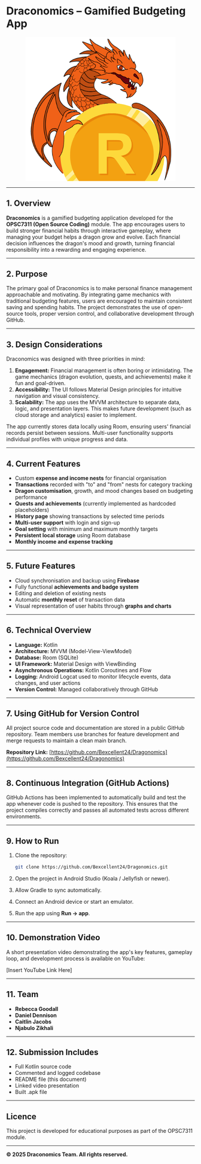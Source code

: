 # Draconomics – Gamified Budgeting App

<p align="center">
  <img src="https://github.com/Bexcellent24/Dragonomics/blob/master/Logos/Pages/Login_SignUp%20Page/home_page_logo.png" alt="Draconomics Logo" width="400">
</p>

---

## 1. Overview

**Draconomics** is a gamified budgeting application developed for the **OPSC7311 (Open Source Coding)** module. The app encourages users to build stronger financial habits through interactive gameplay, where managing your budget helps a dragon grow and evolve. Each financial decision influences the dragon's mood and growth, turning financial responsibility into a rewarding and engaging experience.

---

## 2. Purpose

The primary goal of Draconomics is to make personal finance management approachable and motivating. By integrating game mechanics with traditional budgeting features, users are encouraged to maintain consistent saving and spending habits. The project demonstrates the use of open-source tools, proper version control, and collaborative development through GitHub.

---

## 3. Design Considerations

Draconomics was designed with three priorities in mind:

1. **Engagement:** Financial management is often boring or intimidating. The game mechanics (dragon evolution, quests, and achievements) make it fun and goal-driven.
2. **Accessibility:** The UI follows Material Design principles for intuitive navigation and visual consistency.
3. **Scalability:** The app uses the MVVM architecture to separate data, logic, and presentation layers. This makes future development (such as cloud storage and analytics) easier to implement.

The app currently stores data locally using Room, ensuring users' financial records persist between sessions. Multi-user functionality supports individual profiles with unique progress and data.

---

## 4. Current Features

- Custom **expense and income nests** for financial organisation
- **Transactions** recorded with "to" and "from" nests for category tracking
- **Dragon customisation**, growth, and mood changes based on budgeting performance
- **Quests and achievements** (currently implemented as hardcoded placeholders)
- **History page** showing transactions by selected time periods
- **Multi-user support** with login and sign-up
- **Goal setting** with minimum and maximum monthly targets
- **Persistent local storage** using Room database
- **Monthly income and expense tracking**

---

## 5. Future Features

- Cloud synchronisation and backup using **Firebase**
- Fully functional **achievements and badge system**
- Editing and deletion of existing nests
- Automatic **monthly reset** of transaction data
- Visual representation of user habits through **graphs and charts**

---

## 6. Technical Overview

- **Language:** Kotlin
- **Architecture:** MVVM (Model-View-ViewModel)
- **Database:** Room (SQLite)
- **UI Framework:** Material Design with ViewBinding
- **Asynchronous Operations:** Kotlin Coroutines and Flow
- **Logging:** Android Logcat used to monitor lifecycle events, data changes, and user actions
- **Version Control:** Managed collaboratively through GitHub

---

## 7. Using GitHub for Version Control

All project source code and documentation are stored in a public GitHub repository. Team members use branches for feature development and merge requests to maintain a clean main branch.

**Repository Link:** [https://github.com/Bexcellent24/Dragonomics](https://github.com/Bexcellent24/Dragonomics)

---

## 8. Continuous Integration (GitHub Actions)

GitHub Actions has been implemented to automatically build and test the app whenever code is pushed to the repository. This ensures that the project compiles correctly and passes all automated tests across different environments.

---

## 9. How to Run

1. Clone the repository:
   ```bash
   git clone https://github.com/Bexcellent24/Dragonomics.git
   ```

2. Open the project in Android Studio (Koala / Jellyfish or newer).

3. Allow Gradle to sync automatically.

4. Connect an Android device or start an emulator.

5. Run the app using **Run → app**.

---

## 10. Demonstration Video

A short presentation video demonstrating the app's key features, gameplay loop, and development process is available on YouTube:

[Insert YouTube Link Here]

---

## 11. Team

- **Rebecca Goodall**
- **Daniel Dennison**
- **Caitlin Jacobs**
- **Njabulo Zikhali**

---

## 12. Submission Includes

- Full Kotlin source code
- Commented and logged codebase
- README file (this document)
- Linked video presentation
- Built .apk file

---

## Licence

This project is developed for educational purposes as part of the OPSC7311 module.

---

**© 2025 Draconomics Team. All rights reserved.**
